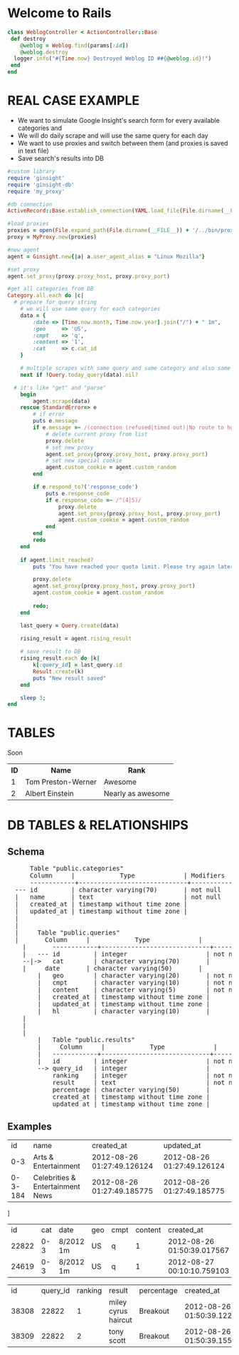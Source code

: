 Welcome to Rails
================

```ruby
class WeblogController < ActionController::Base
 def destroy
 	@weblog = Weblog.find(params[:id])
 	@weblog.destroy
  logger.info("#{Time.now} Destroyed Weblog ID ##{@weblog.id}!")
 end
end
```
REAL CASE EXAMPLE
=================
   - We want to simulate Google Insight's search form for every available categories and 
   - We will do daily scrape and will use the same query for each day
   - We want to use proxies and switch between them (and proxies is saved in text file)
   - Save search's results into DB


```ruby
#custom library
require 'ginsight'
require 'ginsight-db'
require 'my_proxy' 

#db connection
ActiveRecord::Base.establish_connection(YAML.load_file(File.dirname(__FILE__) + '/../config/database.yaml'))

#load proxies
proxies = open(File.expand_path(File.dirname(__FILE__)) + '/../bin/proxies.txt').map { |line| line.chomp }
proxy = MyProxy.new(proxies)

#new agent
agent = Ginsight.new{|a| a.user_agent_alias = "Linux Mozilla"}

#set proxy
agent.set_proxy(proxy.proxy_host, proxy.proxy_port)

#get all categories from DB
Category.all.each do |c| 
  # prepare for query string
	# we will use same query for each categories
	data = { 
		:date => [Time.now.month, Time.now.year].join("/") + " 1m", 
		:geo     => 'US', 
		:cmpt    => 'q', 
		:content => '1',  
		:cat     => c.cat_id
	}

	# multiple scrapes with same query and same category and also same date is not allowed
	next if !Query.today_query(data).nil?

  # it's like "get" and "parse"
	begin
		agent.scrape(data)
	rescue StandardError=> e
		# if error
		puts e.message
		if e.message =~ /(connection (refused|timed out)|No route to host|too many connection resets)/i
			# delete current proxy from list
			proxy.delete
			# set new proxy
			agent.set_proxy(proxy.proxy_host, proxy.proxy_port)
			# set new special cookie
			agent.custom_cookie = agent.custom_random
		end

		if e.respond_to?('response_code')
			puts e.response_code
			if e.response_code =~ /^(4|5)/
				proxy.delete
				agent.set_proxy(proxy.proxy_host, proxy.proxy_port)
				agent.custom_cookie = agent.custom_random
			end
		end
		redo
	end
	
	if agent.limit_reached?
		puts "You have reached your quota limit. Please try again later"

		proxy.delete
		agent.set_proxy(proxy.proxy_host, proxy.proxy_port)
		agent.custom_cookie = agent.custom_random
		
		redo;
	end

	last_query = Query.create(data)
	
	rising_result = agent.rising_result

	# save result to DB
	rising_result.each do |k|
		k[:query_id] = last_query.id
		Result.create(k)
		puts "New result saved"
	end

	sleep 3;
end
```

TABLES
======
Soon




<table>
  <tr>
    <th>ID</th><th>Name</th><th>Rank</th>
  </tr>
  <tr>
    <td>1</td><td>Tom Preston-Werner</td><td>Awesome</td>
  </tr>
  <tr>
    <td>2</td><td>Albert Einstein</td><td>Nearly as awesome</td>
  </tr>
</table>

DB TABLES & RELATIONSHIPS
=========================

Schema
------

<pre>
      Table "public.categories"
      Column     |            Type             | Modifiers 
      ------------+-----------------------------+-----------
  --- id         | character varying(70)       | not null
  |	  name       | text                        | not null
  |	  created_at | timestamp without time zone | 
  |	  updated_at | timestamp without time zone |
  |
  |
  |     Table "public.queries"
  |		  Column     |            Type             |                      Modifiers                       
	|	    ------------+-----------------------------+------------------------------------------------------
	|	--- id         | integer                     | not null default nextval('queries_id_seq'::regclass)
	--|->	cat        | character varying(70)       | 
  	|	  date       | character varying(50)       | 
		|   geo        | character varying(20)       | not null
		|   cmpt       | character varying(10)       | not null
		|   content    | character varying(5)        | not null
		|   created_at | timestamp without time zone | 
		|   updated_at | timestamp without time zone | 
		|   hl         | character varying(10)       | 
    |
    |
    |
		|   Table "public.results"
		|	  Column     |            Type             |                      Modifiers                       
		|   ------------+-----------------------------+------------------------------------------------------
		|   id         | integer                     | not null default nextval('results_id_seq'::regclass)
		--> query_id   | integer                     | 
		    ranking    | integer                     | not null
		    result     | text                        | not null
		    percentage | character varying(50)       | 
		    created_at | timestamp without time zone | 
		    updated_at | timestamp without time zone |
</pre>

Examples
--------

<table>
	<tr>
		<td>id</td>
		<td>name</td>
		<td>created_at</td>
		<td>updated_at</td>
	</tr>
	<tr>
		<td>0-3</td>
		<td>Arts & Entertainment</td>
		<td>2012-08-26 01:27:49.126124</td>
		<td>2012-08-26 01:27:49.126124</td>
	</tr>
	<tr>
		<td>0-3-184</td>
		<td>Celebrities & Entertainment News</td>
		<td>2012-08-26 01:27:49.185775</td>
		<td>2012-08-26 01:27:49.185775</td>
	</tr>
</table>

<table>
	<tr>
		<td>id</td>
		<td>cat</td>
		<td>date</td>
		<td>geo</td>
		<td>cmpt</td>
		<td>content</td>
		<td>created_at</td>
		<td>updated_at</td>
		<td>hl</td>
	</tr>
	<tr>
		<td>22822</td>
		<td>0-3</td>
		<td>8/2012 1m</td>
		<td>US</td>
		<td>q</td>
		<td>1</td>
		<td>2012-08-26 01:50:39.017567</td>
		<td>2012-08-26 01:50:39.017567</td>
		<td>en</td>
	</tr>
	<tr>
		<td>24619</td>
		<td>0-3</td>
		<td>8/2012 1m</td>
		<td>US</td>
		<td>q</td>
		<td>1</td>]
		<td>2012-08-27 00:10:10.759103</td>
		<td>2012-08-27 00:10:10.759103</td>
		<td>en</td>
	</tr>
</table>

<table>
	<tr>
		<td>id</td>
		<td>query_id</td>
		<td>ranking</td>
		<td>result</td>
		<td>percentage</td>
		<td>created_at</td>
		<td>updated_at</td>
	</tr>
	<tr>
		<td>38308</td>
		<td>22822</td>
		<td>1</td>
		<td>miley cyrus haircut</td>
		<td>Breakout</td>
		<td>2012-08-26 01:50:39.122775</td>
		<td>2012-08-26 01:50:39.122775</td>
	</tr>
	<tr>
		<td>38309</td>
		<td>22822</td>
		<td>2</td>
		<td>tony scott</td>
		<td>Breakout</td>
		<td>2012-08-26 01:50:39.155391</td>
		<td>2012-08-26 01:50:39.155391</td>
	</tr>
</table>


